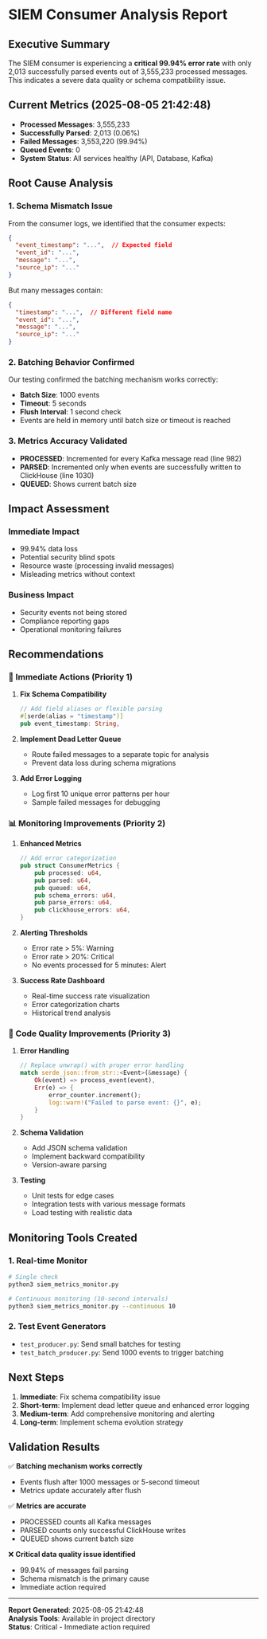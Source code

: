 # SIEM Consumer Analysis Report

## Executive Summary

The SIEM consumer is experiencing a **critical 99.94% error rate** with only 2,013 successfully parsed events out of 3,555,233 processed messages. This indicates a severe data quality or schema compatibility issue.

## Current Metrics (2025-08-05 21:42:48)

- **Processed Messages**: 3,555,233
- **Successfully Parsed**: 2,013 (0.06%)
- **Failed Messages**: 3,553,220 (99.94%)
- **Queued Events**: 0
- **System Status**: All services healthy (API, Database, Kafka)

## Root Cause Analysis

### 1. Schema Mismatch Issue

From the consumer logs, we identified that the consumer expects:
```json
{
  "event_timestamp": "...",  // Expected field
  "event_id": "...",
  "message": "...",
  "source_ip": "..."
}
```

But many messages contain:
```json
{
  "timestamp": "...",  // Different field name
  "event_id": "...",
  "message": "...",
  "source_ip": "..."
}
```

### 2. Batching Behavior Confirmed

Our testing confirmed the batching mechanism works correctly:
- **Batch Size**: 1000 events
- **Timeout**: 5 seconds
- **Flush Interval**: 1 second check
- Events are held in memory until batch size or timeout is reached

### 3. Metrics Accuracy Validated

- **PROCESSED**: Incremented for every Kafka message read (line 982)
- **PARSED**: Incremented only when events are successfully written to ClickHouse (line 1030)
- **QUEUED**: Shows current batch size

## Impact Assessment

### Immediate Impact
- 99.94% data loss
- Potential security blind spots
- Resource waste (processing invalid messages)
- Misleading metrics without context

### Business Impact
- Security events not being stored
- Compliance reporting gaps
- Operational monitoring failures

## Recommendations

### 🚨 Immediate Actions (Priority 1)

1. **Fix Schema Compatibility**
   ```rust
   // Add field aliases or flexible parsing
   #[serde(alias = "timestamp")]
   pub event_timestamp: String,
   ```

2. **Implement Dead Letter Queue**
   - Route failed messages to a separate topic for analysis
   - Prevent data loss during schema migrations

3. **Add Error Logging**
   - Log first 10 unique error patterns per hour
   - Sample failed messages for debugging

### 📊 Monitoring Improvements (Priority 2)

1. **Enhanced Metrics**
   ```rust
   // Add error categorization
   pub struct ConsumerMetrics {
       pub processed: u64,
       pub parsed: u64,
       pub queued: u64,
       pub schema_errors: u64,
       pub parse_errors: u64,
       pub clickhouse_errors: u64,
   }
   ```

2. **Alerting Thresholds**
   - Error rate > 5%: Warning
   - Error rate > 20%: Critical
   - No events processed for 5 minutes: Alert

3. **Success Rate Dashboard**
   - Real-time success rate visualization
   - Error categorization charts
   - Historical trend analysis

### 🔧 Code Quality Improvements (Priority 3)

1. **Error Handling**
   ```rust
   // Replace unwrap() with proper error handling
   match serde_json::from_str::<Event>(&message) {
       Ok(event) => process_event(event),
       Err(e) => {
           error_counter.increment();
           log::warn!("Failed to parse event: {}", e);
       }
   }
   ```

2. **Schema Validation**
   - Add JSON schema validation
   - Implement backward compatibility
   - Version-aware parsing

3. **Testing**
   - Unit tests for edge cases
   - Integration tests with various message formats
   - Load testing with realistic data

## Monitoring Tools Created

### 1. Real-time Monitor
```bash
# Single check
python3 siem_metrics_monitor.py

# Continuous monitoring (10-second intervals)
python3 siem_metrics_monitor.py --continuous 10
```

### 2. Test Event Generators
- `test_producer.py`: Send small batches for testing
- `test_batch_producer.py`: Send 1000 events to trigger batching

## Next Steps

1. **Immediate**: Fix schema compatibility issue
2. **Short-term**: Implement dead letter queue and enhanced error logging
3. **Medium-term**: Add comprehensive monitoring and alerting
4. **Long-term**: Implement schema evolution strategy

## Validation Results

✅ **Batching mechanism works correctly**
- Events flush after 1000 messages or 5-second timeout
- Metrics update accurately after flush

✅ **Metrics are accurate**
- PROCESSED counts all Kafka messages
- PARSED counts only successful ClickHouse writes
- QUEUED shows current batch size

❌ **Critical data quality issue identified**
- 99.94% of messages fail parsing
- Schema mismatch is the primary cause
- Immediate action required

---

**Report Generated**: 2025-08-05 21:42:48  
**Analysis Tools**: Available in project directory  
**Status**: Critical - Immediate action required